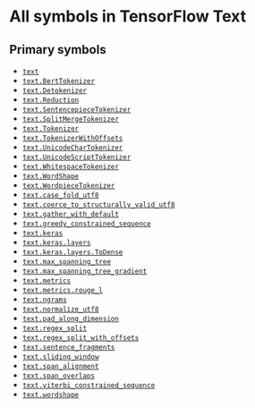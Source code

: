 # All symbols in TensorFlow Text

<!-- Insert buttons and diff -->

## Primary symbols

*   <a href="./text.md"><code>text</code></a>
*   <a href="./text/BertTokenizer.md"><code>text.BertTokenizer</code></a>
*   <a href="./text/Detokenizer.md"><code>text.Detokenizer</code></a>
*   <a href="./text/Reduction.md"><code>text.Reduction</code></a>
*   <a href="./text/SentencepieceTokenizer.md"><code>text.SentencepieceTokenizer</code></a>
*   <a href="./text/SplitMergeTokenizer.md"><code>text.SplitMergeTokenizer</code></a>
*   <a href="./text/Tokenizer.md"><code>text.Tokenizer</code></a>
*   <a href="./text/TokenizerWithOffsets.md"><code>text.TokenizerWithOffsets</code></a>
*   <a href="./text/UnicodeCharTokenizer.md"><code>text.UnicodeCharTokenizer</code></a>
*   <a href="./text/UnicodeScriptTokenizer.md"><code>text.UnicodeScriptTokenizer</code></a>
*   <a href="./text/WhitespaceTokenizer.md"><code>text.WhitespaceTokenizer</code></a>
*   <a href="./text/WordShape_cls.md"><code>text.WordShape</code></a>
*   <a href="./text/WordpieceTokenizer.md"><code>text.WordpieceTokenizer</code></a>
*   <a href="./text/case_fold_utf8.md"><code>text.case_fold_utf8</code></a>
*   <a href="./text/coerce_to_structurally_valid_utf8.md"><code>text.coerce_to_structurally_valid_utf8</code></a>
*   <a href="./text/gather_with_default.md"><code>text.gather_with_default</code></a>
*   <a href="./text/greedy_constrained_sequence.md"><code>text.greedy_constrained_sequence</code></a>
*   <a href="./text/keras.md"><code>text.keras</code></a>
*   <a href="./text/keras/layers.md"><code>text.keras.layers</code></a>
*   <a href="./text/keras/layers/ToDense.md"><code>text.keras.layers.ToDense</code></a>
*   <a href="./text/max_spanning_tree.md"><code>text.max_spanning_tree</code></a>
*   <a href="./text/max_spanning_tree_gradient.md"><code>text.max_spanning_tree_gradient</code></a>
*   <a href="./text/metrics.md"><code>text.metrics</code></a>
*   <a href="./text/metrics/rouge_l.md"><code>text.metrics.rouge_l</code></a>
*   <a href="./text/ngrams.md"><code>text.ngrams</code></a>
*   <a href="./text/normalize_utf8.md"><code>text.normalize_utf8</code></a>
*   <a href="./text/pad_along_dimension.md"><code>text.pad_along_dimension</code></a>
*   <a href="./text/regex_split.md"><code>text.regex_split</code></a>
*   <a href="./text/regex_split_with_offsets.md"><code>text.regex_split_with_offsets</code></a>
*   <a href="./text/sentence_fragments.md"><code>text.sentence_fragments</code></a>
*   <a href="./text/sliding_window.md"><code>text.sliding_window</code></a>
*   <a href="./text/span_alignment.md"><code>text.span_alignment</code></a>
*   <a href="./text/span_overlaps.md"><code>text.span_overlaps</code></a>
*   <a href="./text/viterbi_constrained_sequence.md"><code>text.viterbi_constrained_sequence</code></a>
*   <a href="./text/wordshape.md"><code>text.wordshape</code></a>
